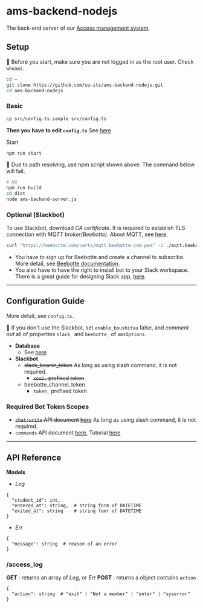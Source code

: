 # ams-backend-nodejs
The back-end server of our [Access management system](https://github.com/su-its/Access-management-system).

## Setup

:memo: Before you start, make sure you are not logged in as the root user. Check `whoami`.

```bash
cd ~
git clone https://github.com/su-its/ams-backend-nodejs.git
cd ams-backend-nodejs
```

### Basic

```bash
cp src/config.ts.sample src/config.ts
```

**Then you have to edit `config.ts`** See [here](#Configuration-Guide)

Start

```bash
npm run start
```

:loudspeaker: Due to path resolving, use npm script shown above. The command below will fail.

```bash
# NG
npm run build
cd dist
node ams-backend-server.js
```

### Optional (Slackbot)

To use Slackbot, download *CA certificate*. It is required to establish TLS connection with *MQTT broker(Beebotte)*. About MQTT, see [here](https://beebotte.com/docs/mqtt).

```bash
curl "https://beebotte.com/certs/mqtt.beebotte.com.pem" -o ./mqtt.beebotte.com.pem
```

- You have to sign up for Beebotte and create a channel to subscribe. More detail, see [Beebotte documentation](https://beebotte.com/overview).
- You also have to have the right to install bot to your Slack workspace. There is a great guide for designing Slack app, [here](https://api.slack.com/start/overview#apps).

---

## Configuration Guide

More detail, see `config.ts`.

:loudspeaker: If you don't use the Slackbot, set `enable_boushitsu` false, and *comment out* all of properties `slack_` and `beebotte_` of `amsOptions`.

- **Database**
  - See [here](https://github.com/mysqljs/mysql#connection-options)
- **Slackbot**
  - ~~slack_bearer_token~~ As long as using slash command, it is not required.
    - ~~`xoxb-` prefixed token~~
  - beebotte_channel_token
    - `token_` prefixed token

### Required Bot Token Scopes
- ~~`chat:write` API document [here](https://api.slack.com/scopes/chat:write)~~ As long as using slash command, it is not required.
- `commands` API document [here](https://api.slack.com/scopes/commands), Tutorial [here](https://api.slack.com/interactivity/slash-commands)

---

## API Reference
**Models**
- *Log*
```
{
  "student_id": int,
  "entered_at": string,  # string form of DATETIME
  "exited_at": string    # string fomr of DATETIME
}
```
- *Err*
```
{
  "message": string  # reason of an error
}
```

### /access_log
**GET** : returns an array of *Log*, or *Err*
**POST** : returns a object contains `action`
```
{
  "action": string  # "exit" | "Not a member" | "enter" | "syserror"
}
```